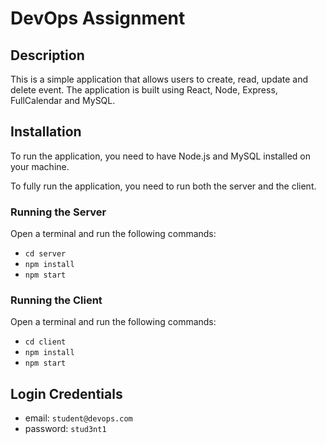 # DevOps Assignment

## Description
This is a simple application that allows users to create, read, update and delete event. The application is built using React, Node, Express, FullCalendar and MySQL.

## Installation
To run the application, you need to have Node.js and MySQL installed on your machine.


To fully run the application, you need to run both the server and the client.


### Running the Server

Open a terminal and run the following commands:
- `cd server`
- `npm install`
- `npm start`

### Running the Client

Open a terminal and run the following commands:
- `cd client`
- `npm install`
- `npm start`

## Login Credentials

- email: `student@devops.com`
- password: `stud3nt1`
